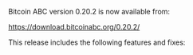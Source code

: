 Bitcoin ABC version 0.20.2 is now available from:

  <https://download.bitcoinabc.org/0.20.2/>

This release includes the following features and fixes:
